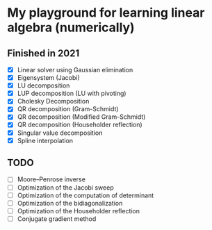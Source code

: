 # My playground for learning linear algebra (numerically)

## Finished in 2021

- [x] Linear solver using Gaussian elimination
- [x] Eigensystem (Jacobi)
- [x] LU decomposition
- [x] LUP decomposition (LU with pivoting)
- [x] Cholesky Decomposition
- [x] QR decomposition (Gram-Schmidt)
- [x] QR decomposition (Modified Gram-Schmidt)
- [x] QR decomposition (Householder reflection)
- [x] Singular value decomposition
- [x] Spline interpolation

## TODO

- [ ] Moore–Penrose inverse
- [ ] Optimization of the Jacobi sweep
- [ ] Optimization of the computation of determinant
- [ ] Optimization of the bidiagonalization
- [ ] Optimization of the Householder reflection
- [ ] Conjugate gradient method
